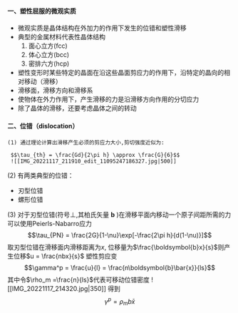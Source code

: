 #### 一、塑性屈服的微观实质
- 微观实质是晶体结构在外加力的作用下发生的位错和塑性滑移
- 典型的金属材料代表性晶体结构
	1. 面心立方(fcc)
	2. 体心立方(bcc)
	3. 密排六方(hcp)
- 塑性变形时某些特定的晶面在沿这些晶面剪应力的作用下，沿特定的晶向的相对移动（滑移）
- 滑移面，滑移方向和滑移系
- 使物体在外力作用下，产生滑移的力是沿滑移方向作用的分切应力
- 除了晶体的滑移，还要考虑晶体之间的转动

#### 二、位错（dislocation）

	(1) 通过理论计算出滑移产生必须的剪应力大小,剪切强度近似为:

	 $$\tau_{th} = \frac{Gd}{2\pi h} \approx \frac{G}{6}$$
	 ![[IMG_20221117_211910_edit_11095247186327.jpg|500]]

(2) 有两类典型的位错：
- 刃型位错
- 螺形位错  

(3) 对于刃型位错(符号$\perp$,其柏氏矢量 $\boldsymbol{b}$ )在滑移平面内移动一个原子间距所需的力
可以使用Peierls-Nabarro应力
$$\tau_{PN} = \frac{2G}{1-\nu}\exp[-\frac{2\pi h}{d(1-\nu)}]$$
取刃型位错在滑移面内滑移距离为$x$, 位移量为$\frac{\boldsymbol{b}x}{s}$则产生位移$u = \frac{nbx}{s}$
塑性剪应变
$$\gamma^p = \frac{u}{l} = \frac{n\boldsymbol{b}\bar{x}}{ls}$$
其中令$\rho_m =\frac{n}{ls}$代表可移动位错密度
![[IMG_20221117_214320.jpg|350]]
得到
$$\gamma^p = \rho_m b\bar{x}$$


